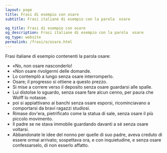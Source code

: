 ```yaml
---
layout: page
title: Frasi di esempio con osare 
subtitle: Frasi italiane di esempio con la parola  osare

og_title: Frasi di esempio con osare 
og_description: Frasi italiane di esempio con la parola  osare
og_type: website
permalink: /frasi/o/osare.html
---
```


Frasi italiane di esempio contenenti la parola osare:


- «No, non osare nasconderlo!
- «Non osare rivolgermi delle domande.
- Lo contemplò a lungo senza osare interromperlo.
- Osare; il progresso si ottiene a questo prezzo.
- Si mise a correre verso il deposito senza osare guardarsi alle spalle.
- Lui distolse lo sguardo, senza osare fare alcun cenno, per paura che Wolff lo notasse.
- poi si appiattivano ai banchi senza osare esporsi, ricominciavano a comportarsi da bravi ragazzi studiosi.
- Rimase dov'era, pietrificato come la statua di sale, senza osare il più piccolo movimento.
- Il padre se ne stava immobile guardando davanti a sé senza osare voltarsi.
- Abbandonate le idee del nonno per quelle di suo padre, aveva creduto di essere ormai arrivato; sospettava ora, e con inquietudine, e senza osare confessarselo, di non esserlo affatto.
